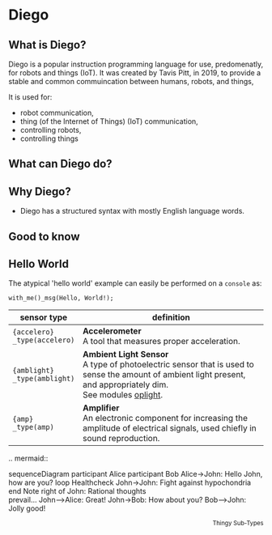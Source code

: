# Diego

## What is Diego?

Diego is a popular instruction programming language for use, predomenatly, for robots and things (IoT). It was created by Tavis Pitt, in 2019, to provide a stable and common commuincation between humans, robots, and things,

It is used for:

* robot communication,
* thing (of the Internet of Things) (IoT) communication,
* controlling robots,
* controlling things

## What can Diego do?


## Why Diego?
+ Diego has a structured syntax with mostly English language words.


## Good to know


## Hello World

The atypical 'hello world' example can easily be performed on a `console` as:

```Diego
with_me()_msg(Hello, World!);
```

| sensor type | definition |
| --- | --- |
| <a name="accelero"></a>`{accelero}`<br>`_type(accelero)` | **Accelerometer**<br>A tool that measures proper acceleration. |
| <a name="amblight"></a>`{amblight}`<br>`_type(amblight)` | **Ambient Light Sensor**<br>A type of photoelectric sensor that is used to sense the amount of ambient light present, and appropriately dim.<br>See modules [oplight](#oplight). |
| <a name="amp"></a>`{amp}`<br>`_type(amp)` | **Amplifier**<br>An electronic component for increasing the amplitude of electrical signals, used chiefly in sound reproduction. |

.. mermaid::

   sequenceDiagram
      participant Alice
      participant Bob
      Alice->John: Hello John, how are you?
      loop Healthcheck
          John->John: Fight against hypochondria
      end
      Note right of John: Rational thoughts <br/>prevail…
      John-->Alice: Great!
      John->Bob: How about you?
      Bob-->John: Jolly good!


<div style="text-align: right"><sub>Thingy Sub-Types</sub></div><br>